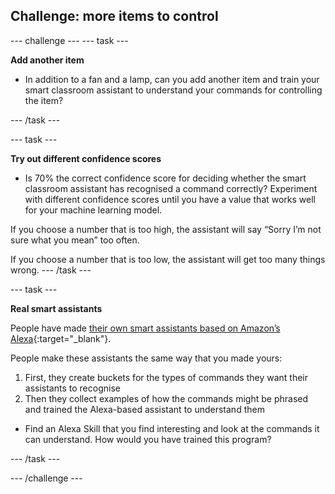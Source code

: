## Challenge: more items to control

--- challenge ---
--- task ---

**Add another item**

+ In addition to a fan and a lamp, can you add another item and train your smart classroom assistant to understand your commands for controlling the item?

--- /task ---

--- task ---

**Try out different confidence scores**

+ Is 70% the correct confidence score for deciding whether the smart classroom assistant has recognised a command correctly? Experiment with different confidence scores until you have a value that works well for your machine learning model. 

If you choose a number that is too high, the assistant will say “Sorry I’m not sure what you mean” too often. 

If you choose a number that is too low, the assistant will get too many things wrong.
--- /task ---

--- task ---

**Real smart assistants**

People have made [their own smart assistants based on Amazon’s Alexa](http://amzn.to/2sxy1hw){:target="_blank"}.
 
People make these assistants the same way that you made yours:
1. First, they create buckets for the types of commands they want their assistants to recognise
1. Then they collect examples of how the commands might be phrased and trained the Alexa-based assistant to understand them
 
+ Find an Alexa Skill that you find interesting and look at the commands it can understand. How would you have trained this program?

--- /task ---

--- /challenge ---
